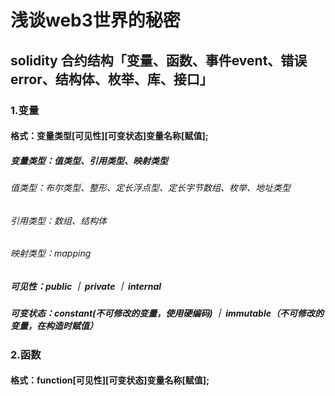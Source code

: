 # 浅谈web3世界的秘密

## solidity 合约结构「变量、函数、事件event、错误error、结构体、枚举、库、接口」
### 1.变量
####   格式：变量类型[可见性][可变状态]变量名称[赋值];
#####      变量类型：值类型、引用类型、映射类型
######            值类型：布尔类型、整形、定长浮点型、定长字节数组、枚举、地址类型
######            引用类型：数组、结构体
######            映射类型：mapping
#####       可见性：public ｜ private ｜ internal
#####       可变状态：constant(不可修改的变量，使用硬编码) ｜ immutable（不可修改的变量，在构造时赋值） 


### 2.函数
####   格式：function[可见性][可变状态]变量名称[赋值];
   

